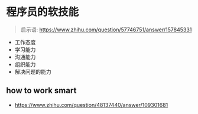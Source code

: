 # 程序员的软技能

> 启示语: https://www.zhihu.com/question/57746751/answer/157845331

- 工作态度
- 学习能力
- 沟通能力
- 组织能力
- 解决问题的能力

## how to work smart
- https://www.zhihu.com/question/48137440/answer/109301681